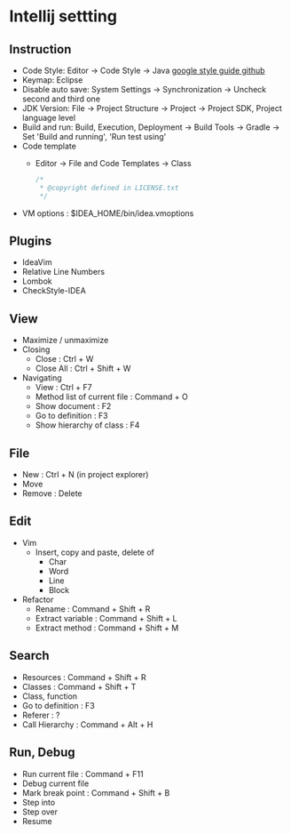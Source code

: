 # Intellij settting

## Instruction

- Code Style: Editor -> Code Style -> Java [google style guide github](https://github.com/google/styleguide)
- Keymap: Eclipse
- Disable auto save: System Settings -> Synchronization -> Uncheck second and third one
- JDK Version: File -> Project Structure -> Project -> Project SDK, Project language level
- Build and run: Build, Execution, Deployment -> Build Tools -> Gradle -> Set 'Build and running', 'Run test using'
- Code template
  - Editor -> File and Code Templates -> Class

    ```java
    /*
     * @copyright defined in LICENSE.txt
     */

    ```
- VM options : $IDEA_HOME/bin/idea.vmoptions


## Plugins

- IdeaVim
- Relative Line Numbers
- Lombok
- CheckStyle-IDEA

## View

- Maximize / unmaximize
- Closing
  - Close : Ctrl + W
  - Close All : Ctrl + Shift + W
- Navigating
  - View : Ctrl + F7
  - Method list of current file : Command + O
  - Show document : F2
  - Go to definition : F3
  - Show hierarchy of class : F4

## File

- New : Ctrl + N (in project explorer)
- Move
- Remove : Delete

## Edit

- Vim
  - Insert, copy and paste, delete of
    - Char
    - Word
    - Line
    - Block
- Refactor
  - Rename : Command + Shift + R
  - Extract variable : Command + Shift + L
  - Extract method : Command + Shift + M

## Search

- Resources : Command + Shift + R
- Classes : Command + Shift + T
- Class, function
- Go to definition : F3
- Referer : ?
- Call Hierarchy : Command + Alt + H

## Run, Debug

- Run current file : Command + F11
- Debug current file
- Mark break point : Command + Shift + B
- Step into
- Step over
- Resume
